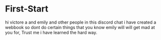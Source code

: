 # First-Start
hi victore a and emily and other people in this discord chat i have created a webbook so dont do certain
things that you know emily will will get mad at you for, Trust me i have learned the hard way.
